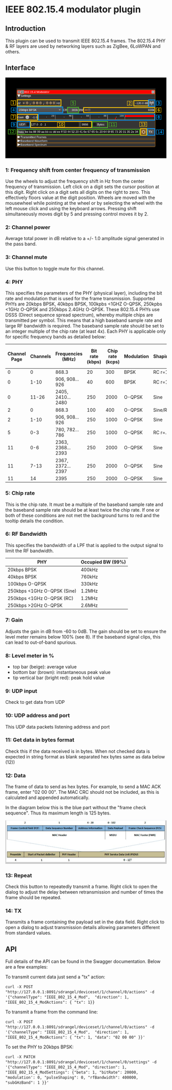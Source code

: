 <h1>IEEE 802.15.4 modulator plugin</h1>

<h2>Introduction</h2>

This plugin can be used to transmit IEEE 802.15.4 frames. The 802.15.4 PHY & RF layers are used by networking layers such as ZigBee, 6LoWPAN and others.

<h2>Interface</h2>

![802.15.4 Modulator plugin GUI](../../../doc/img/IEEE_802_15_4_Mod_plugin.png)

<h3>1: Frequency shift from center frequency of transmission</h3>

Use the wheels to adjust the frequency shift in Hz from the center frequency of transmission. Left click on a digit sets the cursor position at this digit. Right click on a digit sets all digits on the right to zero. This effectively floors value at the digit position. Wheels are moved with the mousewheel while pointing at the wheel or by selecting the wheel with the left mouse click and using the keyboard arrows. Pressing shift simultaneously moves digit by 5 and pressing control moves it by 2.

<h3>2: Channel power</h3>

Average total power in dB relative to a +/- 1.0 amplitude signal generated in the pass band.

<h3>3: Channel mute</h3>

Use this button to toggle mute for this channel.

<h3>4: PHY</h3>

This specifies the parameters of the PHY (physical layer), including the bit rate and modulation that is used for the frame transmission. Supported PHYs are 20kbps BPSK, 40kbps BPSK, 100kpbs <1GHZ O-QPSK, 250kpbs <1GHz O-QPSK and 250kbps 2.4GHz O-QPSK.
These 802.15.4 PHYs use DSSS (Direct sequence spread spectrum), whereby multiple chips are transmitted per symbol. This means that a high baseband sample rate and large RF bandwidth is required. The baseband sample rate should be set to an integer multiple of the chip rate (at least 4x).
Each PHY is applicable only for specific frequency bands as detailed below:

Channel Page | Channels | Frequencies (MHz)  | Bit rate (kbps) | Chip rate (kcps) | Modulation | Shaping | Min sample rate (MSa/s)
-------------|----------|--------------------|-----------------|------------------|------------|---------|------------------------
0            | 0        | 868.3              | 20              | 300              | BPSK       | RC r=1  | 1.2
0            | 1-10     | 906, 908... 926    | 40              | 600              | BPSK       | RC r=1  | 2.4
0            | 11-26    | 2405, 2410... 2480 | 250             | 2000             | O-QPSK     | Sine    | 8
2            | 0        | 868.3              | 100             | 400              | O-QPSK     | Sine/RC | 2.4
2            | 1-10     | 906, 908... 926    | 250             | 1000             | O-QPSK     | Sine    | 4
5            | 0-3      | 780, 782... 786    | 250             | 1000             | O-QPSK     | RC r=.8 | 4
11           | 0-6      | 2363, 2368... 2393 | 250             | 2000             | O-QPSK     | Sine    | 8
11           | 7-13     | 2367, 2372... 2397 | 250             | 2000             | O-QPSK     | Sine    | 8
11           | 14       | 2395               | 250             | 2000             | O-QPSK     | Sine    | 8

<h3>5: Chip rate</h3>

This is the chip rate. It must be a multiple of the baseband sample rate and the baseband sample rate should be at least twice the chip rate. If one or both of these conditions are not met the background turns to red and the tooltip details the condition.

<h3>6: RF Bandwidth</h3>

This specifies the bandwidth of a LPF that is applied to the output signal to limit the RF bandwidth.

PHY                         | Occupied BW (99%)
----------------------------|-------------------
20kbps BPSK                 | 400kHz
40kbps BPSK                 | 760kHz
100kbps O-QPSK              | 330kHz
250kbps <1GHz O-QPSK (Sine) | 1.2MHz
250kbps <1GHz O-QPSK (RC)   | 1.2MHz
250kbps >2GHz O-QPSK        | 2.6MHz

<h3>7: Gain</h3>

Adjusts the gain in dB from -60 to 0dB. The gain should be set to ensure the level meter remains below 100% (see 8). If the baseband signal clips, this can lead to out-of-band spurious.

<h3>8: Level meter in %</h3>

  - top bar (beige): average value
  - bottom bar (brown): instantaneous peak value
  - tip vertical bar (bright red): peak hold value

<h3>9: UDP input</h3>

Check to get data from UDP

<h3>10: UDP address and port</h3>

This UDP data packets listening address and port

<h3>11: Get data in bytes format</h3>

Check this if the data received is in bytes. When not checked data is expected in string format as blank separated hex bytes same as data below (12))

<h3>12: Data</h3>

The frame of data to send as hex bytes. For example, to send a MAC ACK frame, enter "02 00 00". The MAC CRC should not be included, as this is calculated and appended automatically.

In the diagram below this is the blue part without the "frame check sequence". Thus its maximum length is 125 bytes.

![802.15.4 Modulator frame](../../../doc/img/IEEE_802_15_4_Mod_frame.png)

<h3>13: Repeat</h3>

Check this button to repeatedly transmit a frame. Right click to open the dialog to adjust the delay between retransmission and number of times the frame should be repeated.

<h3>14: TX</h3>

Transmits a frame containing the payload set in the data field. Right click to open a dialog to adjust transmission details allowing parameters different from standard values.

<h2>API</h2>

Full details of the API can be found in the Swagger documentation. Below are a few examples:

To transmit current data just send a "tx" action:

    curl -X POST "http://127.0.0.1:8091/sdrangel/deviceset/1/channel/0/actions" -d '{"channelType": "IEEE_802_15_4_Mod",  "direction": 1, "IEEE_802_15_4_ModActions": { "tx": 1}}

To transmit a frame from the command line:

    curl -X POST "http://127.0.0.1:8091/sdrangel/deviceset/1/channel/0/actions" -d '{"channelType": "IEEE_802_15_4_Mod",  "direction": 1, "IEEE_802_15_4_ModActions": { "tx": 1, "data": "02 00 00" }}'

To set the PHY to 20kbps BPSK:

    curl -X PATCH "http://127.0.0.1:8091/sdrangel/deviceset/1/channel/0/settings" -d '{"channelType": "IEEE_802_15_4_Mod", "direction": 1, "IEEE_802_15_4_ModSettings": {"beta": 1, "bitRate": 20000,
    "modulation': 0, "pulseShaping": 0, "rfBandwidth": 400000, "subGHzBand": 1 }}'
